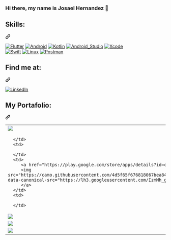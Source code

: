 ### Hi there, my name is Josael Hernandez 👋

<div class="markdown-heading" dir="auto"><h2 tabindex="-1" class="heading-element" dir="auto">Skills:</h2><a id="user-content-skills" class="anchor" aria-label="Permalink: Skills:" href="#skills"><svg class="octicon octicon-link" viewBox="0 0 16 16" version="1.1" width="16" height="16" aria-hidden="true"><path d="m7.775 3.275 1.25-1.25a3.5 3.5 0 1 1 4.95 4.95l-2.5 2.5a3.5 3.5 0 0 1-4.95 0 .751.751 0 0 1 .018-1.042.751.751 0 0 1 1.042-.018 1.998 1.998 0 0 0 2.83 0l2.5-2.5a2.002 2.002 0 0 0-2.83-2.83l-1.25 1.25a.751.751 0 0 1-1.042-.018.751.751 0 0 1-.018-1.042Zm-4.69 9.64a1.998 1.998 0 0 0 2.83 0l1.25-1.25a.751.751 0 0 1 1.042.018.751.751 0 0 1 .018 1.042l-1.25 1.25a3.5 3.5 0 1 1-4.95-4.95l2.5-2.5a3.5 3.5 0 0 1 4.95 0 .751.751 0 0 1-.018 1.042.751.751 0 0 1-1.042.018 1.998 1.998 0 0 0-2.83 0l-2.5 2.5a1.998 1.998 0 0 0 0 2.83Z"></path></svg></a></div>

<p dir="auto"><a target="_blank" rel="noopener noreferrer nofollow" 
href="https://camo.githubusercontent.com/8507c232ea8b729d6f77707cd2b90acc853295192fdd646fe2cf98f2ec77aca7/68747470733a2f2f696d672e736869656c64732e696f2f62616467652f466c75747465722d3032353639423f7374796c653d666f722d7468652d6261646765266c6f676f3d466c7574746572266c6f676f436f6c6f723d7768697465266c6162656c436f6c6f723d313031303130"><img src="https://camo.githubusercontent.com/8507c232ea8b729d6f77707cd2b90acc853295192fdd646fe2cf98f2ec77aca7/68747470733a2f2f696d672e736869656c64732e696f2f62616467652f466c75747465722d3032353639423f7374796c653d666f722d7468652d6261646765266c6f676f3d466c7574746572266c6f676f436f6c6f723d7768697465266c6162656c436f6c6f723d313031303130" alt="Flutter" data-canonical-src="https://img.shields.io/badge/Flutter-02569B?style=for-the-badge&amp;logo=Flutter&amp;logoColor=white&amp;labelColor=101010" style="max-width: 100%;"></a>
<a target="_blank" rel="noopener noreferrer nofollow" href="https://camo.githubusercontent.com/32892cfe55dc45a4dd015d6b0a64e6594c796c4a21e22e30b2b9ce785ca7fdc2/68747470733a2f2f696d672e736869656c64732e696f2f62616467652f416e64726f69642d3344444338343f7374796c653d666f722d7468652d6261646765266c6f676f3d616e64726f6964266c6f676f436f6c6f723d7768697465266c6162656c436f6c6f723d313031303130"><img src="https://camo.githubusercontent.com/32892cfe55dc45a4dd015d6b0a64e6594c796c4a21e22e30b2b9ce785ca7fdc2/68747470733a2f2f696d672e736869656c64732e696f2f62616467652f416e64726f69642d3344444338343f7374796c653d666f722d7468652d6261646765266c6f676f3d616e64726f6964266c6f676f436f6c6f723d7768697465266c6162656c436f6c6f723d313031303130" alt="Android" data-canonical-src="https://img.shields.io/badge/Android-3DDC84?style=for-the-badge&amp;logo=android&amp;logoColor=white&amp;labelColor=101010" style="max-width: 100%;"></a>
<a target="_blank" rel="noopener noreferrer nofollow" href="https://camo.githubusercontent.com/a4110a86d0b41b8362150d3553d1481ec2bb7795d72490d8797378918a28c971/68747470733a2f2f696d672e736869656c64732e696f2f62616467652f4b6f746c696e2d3030393544353f7374796c653d666f722d7468652d6261646765266c6f676f3d6b6f746c696e266c6f676f436f6c6f723d7768697465266c6162656c436f6c6f723d313031303130"><img src="https://camo.githubusercontent.com/a4110a86d0b41b8362150d3553d1481ec2bb7795d72490d8797378918a28c971/68747470733a2f2f696d672e736869656c64732e696f2f62616467652f4b6f746c696e2d3030393544353f7374796c653d666f722d7468652d6261646765266c6f676f3d6b6f746c696e266c6f676f436f6c6f723d7768697465266c6162656c436f6c6f723d313031303130" alt="Kotlin" data-canonical-src="https://img.shields.io/badge/Kotlin-0095D5?style=for-the-badge&amp;logo=kotlin&amp;logoColor=white&amp;labelColor=101010" style="max-width: 100%;"></a>
<a target="_blank" rel="noopener noreferrer nofollow" href="https://camo.githubusercontent.com/cb2ec7d6f9de48ba40c0c9b483df0a747371f0dc86e78acaecc741d46174a991/68747470733a2f2f696d672e736869656c64732e696f2f62616467652f416e64726f69645f53747564696f2d3344444338343f7374796c653d666f722d7468652d6261646765266c6f676f3d616e64726f69642d73747564696f266c6f676f436f6c6f723d7768697465266c6162656c436f6c6f723d313031303130"><img src="https://camo.githubusercontent.com/cb2ec7d6f9de48ba40c0c9b483df0a747371f0dc86e78acaecc741d46174a991/68747470733a2f2f696d672e736869656c64732e696f2f62616467652f416e64726f69645f53747564696f2d3344444338343f7374796c653d666f722d7468652d6261646765266c6f676f3d616e64726f69642d73747564696f266c6f676f436f6c6f723d7768697465266c6162656c436f6c6f723d313031303130" alt="Android_Studio" data-canonical-src="https://img.shields.io/badge/Android_Studio-3DDC84?style=for-the-badge&amp;logo=android-studio&amp;logoColor=white&amp;labelColor=101010" style="max-width: 100%;"></a>
<a target="_blank" rel="noopener noreferrer nofollow" href="https://camo.githubusercontent.com/48d37929f6cb3098abb940d8d46838a4717317c6b1f8e7a8b466e2208eca6d8a/68747470733a2f2f696d672e736869656c64732e696f2f62616467652f78636f64652d3135373546393f7374796c653d666f722d7468652d6261646765266c6f676f3d78636f6465266c6f676f436f6c6f723d7768697465266c6162656c436f6c6f723d313031303130"><img src="https://camo.githubusercontent.com/48d37929f6cb3098abb940d8d46838a4717317c6b1f8e7a8b466e2208eca6d8a/68747470733a2f2f696d672e736869656c64732e696f2f62616467652f78636f64652d3135373546393f7374796c653d666f722d7468652d6261646765266c6f676f3d78636f6465266c6f676f436f6c6f723d7768697465266c6162656c436f6c6f723d313031303130" alt="Xcode" data-canonical-src="https://img.shields.io/badge/xcode-1575F9?style=for-the-badge&amp;logo=xcode&amp;logoColor=white&amp;labelColor=101010" style="max-width: 100%;"></a><br>
<a target="_blank" rel="noopener noreferrer nofollow" href="https://camo.githubusercontent.com/c9061ad31ed8fb7eabc588e8fc1e7cfd36f3f613db69795e823822087e015ea4/68747470733a2f2f696d672e736869656c64732e696f2f62616467652f53776966742d4641373334333f7374796c653d666f722d7468652d6261646765266c6f676f3d7377696674266c6f676f436f6c6f723d7768697465266c6162656c436f6c6f723d313031303130"><img src="https://camo.githubusercontent.com/c9061ad31ed8fb7eabc588e8fc1e7cfd36f3f613db69795e823822087e015ea4/68747470733a2f2f696d672e736869656c64732e696f2f62616467652f53776966742d4641373334333f7374796c653d666f722d7468652d6261646765266c6f676f3d7377696674266c6f676f436f6c6f723d7768697465266c6162656c436f6c6f723d313031303130" alt="Swift" data-canonical-src="https://img.shields.io/badge/Swift-FA7343?style=for-the-badge&amp;logo=swift&amp;logoColor=white&amp;labelColor=101010" style="max-width: 100%;"></a>
<a target="_blank" rel="noopener noreferrer nofollow" href="https://camo.githubusercontent.com/b8f463c5f6a3964c6a14d1e28371176b7d3d34bae9cead11977edf45f1677d0b/68747470733a2f2f696d672e736869656c64732e696f2f62616467652f4c696e75782d6635626430353f7374796c653d666f722d7468652d6261646765266c6f676f3d4c696e7578266c6f676f436f6c6f723d7768697465266c6162656c436f6c6f723d313031303130"><img src="https://camo.githubusercontent.com/b8f463c5f6a3964c6a14d1e28371176b7d3d34bae9cead11977edf45f1677d0b/68747470733a2f2f696d672e736869656c64732e696f2f62616467652f4c696e75782d6635626430353f7374796c653d666f722d7468652d6261646765266c6f676f3d4c696e7578266c6f676f436f6c6f723d7768697465266c6162656c436f6c6f723d313031303130" alt="Linux" data-canonical-src="https://img.shields.io/badge/Linux-f5bd05?style=for-the-badge&amp;logo=Linux&amp;logoColor=white&amp;labelColor=101010" style="max-width: 100%;"></a>
<a target="_blank" rel="noopener noreferrer nofollow" href="https://camo.githubusercontent.com/f43da0f240414b8b991f3ce7134dc2dad733dd5e48d7c29baad80654acd18cda/68747470733a2f2f696d672e736869656c64732e696f2f62616467652f506f73746d616e2d4646364333373f7374796c653d666f722d7468652d6261646765266c6f676f3d506f73746d616e266c6f676f436f6c6f723d7768697465266c6162656c436f6c6f723d313031303130"><img src="https://camo.githubusercontent.com/f43da0f240414b8b991f3ce7134dc2dad733dd5e48d7c29baad80654acd18cda/68747470733a2f2f696d672e736869656c64732e696f2f62616467652f506f73746d616e2d4646364333373f7374796c653d666f722d7468652d6261646765266c6f676f3d506f73746d616e266c6f676f436f6c6f723d7768697465266c6162656c436f6c6f723d313031303130" alt="Postman" data-canonical-src="https://img.shields.io/badge/Postman-FF6C37?style=for-the-badge&amp;logo=Postman&amp;logoColor=white&amp;labelColor=101010" style="max-width: 100%;"></a></p>

<div class="markdown-heading" dir="auto"><h2 tabindex="-1" class="heading-element" dir="auto">Find me at:</h2><a id="user-content-find-me-at" class="anchor" aria-label="Permalink: Find me at:" href="#find-me-at"><svg class="octicon octicon-link" viewBox="0 0 16 16" version="1.1" width="16" height="16" aria-hidden="true"><path d="m7.775 3.275 1.25-1.25a3.5 3.5 0 1 1 4.95 4.95l-2.5 2.5a3.5 3.5 0 0 1-4.95 0 .751.751 0 0 1 .018-1.042.751.751 0 0 1 1.042-.018 1.998 1.998 0 0 0 2.83 0l2.5-2.5a2.002 2.002 0 0 0-2.83-2.83l-1.25 1.25a.751.751 0 0 1-1.042-.018.751.751 0 0 1-.018-1.042Zm-4.69 9.64a1.998 1.998 0 0 0 2.83 0l1.25-1.25a.751.751 0 0 1 1.042.018.751.751 0 0 1 .018 1.042l-1.25 1.25a3.5 3.5 0 1 1-4.95-4.95l2.5-2.5a3.5 3.5 0 0 1 4.95 0 .751.751 0 0 1-.018 1.042.751.751 0 0 1-1.042.018 1.998 1.998 0 0 0-2.83 0l-2.5 2.5a1.998 1.998 0 0 0 0 2.83Z"></path></svg></a></div>

<p dir="auto"><a href="https://www.linkedin.com/in/josa%C3%A9l-hern%C3%A1ndez-691790184/" rel="nofollow"><img src="https://camo.githubusercontent.com/959f7f0ff6e1178f14e5f69a9a47c1a88fc71118f69d066b42638462e74cc282/68747470733a2f2f696d672e736869656c64732e696f2f62616467652f4c696e6b6564496e2d566963746f725f4865726e616e64657a2d3030373742353f7374796c653d666f722d7468652d6261646765266c6f676f3d6c696e6b6564696e266c6f676f436f6c6f723d7768697465266c6162656c436f6c6f723d313031303130" alt="LinkedIn" data-canonical-src="https://img.shields.io/badge/LinkedIn-Victor_Hernandez-0077B5?style=for-the-badge&amp;logo=linkedin&amp;logoColor=white&amp;labelColor=101010" style="max-width: 100%;"></a>

<div class="markdown-heading" dir="auto"><h2 tabindex="-1" class="heading-element" dir="auto">My Portafolio:</h2><a id="user-content-my-profile-app" class="anchor" aria-label="Permalink: My profile app:" href="#my-profile-app"><svg class="octicon octicon-link" viewBox="0 0 16 16" version="1.1" width="16" height="16" aria-hidden="true"><path d="m7.775 3.275 1.25-1.25a3.5 3.5 0 1 1 4.95 4.95l-2.5 2.5a3.5 3.5 0 0 1-4.95 0 .751.751 0 0 1 .018-1.042.751.751 0 0 1 1.042-.018 1.998 1.998 0 0 0 2.83 0l2.5-2.5a2.002 2.002 0 0 0-2.83-2.83l-1.25 1.25a.751.751 0 0 1-1.042-.018.751.751 0 0 1-.018-1.042Zm-4.69 9.64a1.998 1.998 0 0 0 2.83 0l1.25-1.25a.751.751 0 0 1 1.042.018.751.751 0 0 1 .018 1.042l-1.25 1.25a3.5 3.5 0 1 1-4.95-4.95l2.5-2.5a3.5 3.5 0 0 1 4.95 0 .751.751 0 0 1-.018 1.042.751.751 0 0 1-1.042.018 1.998 1.998 0 0 0-2.83 0l-2.5 2.5a1.998 1.998 0 0 0 0 2.83Z"></path></svg></a></div>

<table>
   <tbody><tr>
        <td>
         <a href="https://play.google.com/store/apps/details?id=com.n1co.pay.app" rel="nofollow">
         <img src="https://camo.githubusercontent.com/9e344634f9cf766b1b19e985173f75c5e5fd87d75d5ad409b2e045db78055239/68747470733a2f2f706c61792d6c682e676f6f676c6575736572636f6e74656e742e636f6d2f5f616474495f626f7a4f35443667546e746e51714642734b32316c4870717337514844373862507243724143364f4a377a5a43704e476c73724f4e7a523744495568733d733138302d7277" data-canonical-src="https://play-lh.googleusercontent.com/_adtI_bozO5D6gTntnQqFBsK21lHpqs7QHD78bPrCrAC6OJ7zZCpNGlsrONzR7DIUhs=s180-rw" style="max-width: 100%;">
         </a>
      </td>
      <td>
         <a href="https://play.google.com/store/apps/details?id=com.hugoapp.client&amp;hl=es" rel="nofollow">
         <img src="https://camo.githubusercontent.com/811eb28d73a2e8bf7d8a13e38dd449356caa3c7e890b8a23dea382b0b8c8319f/68747470733a2f2f706c61792d6c682e676f6f676c6575736572636f6e74656e742e636f6d2f6c75507358456543366c6b774c65476d316f58496f62685f704556342d6b74474d33777756766a735548567a71386575415a6a613534416d7047793239306c706679475a3d733138302d7277" data-canonical-src="https://play-lh.googleusercontent.com/luPsXEeC6lkwLeGm1oXIobh_pEV4-ktGM3wwVvjsUHVzq8euAZja54AmpGy290lpfyGZ=s180-rw" style="max-width: 100%;">
         </a>
      </td>
      <td>
         <a href="https://play.google.com/store/apps/details?id=com.yummy.customer&amp;hl=es&amp;gl=US" rel="nofollow">
         <img src="https://camo.githubusercontent.com/15f99a07c2df636012015cd61d2db0d75dd2fb8594aed15476c239d9d7caaace/68747470733a2f2f706c61792d6c682e676f6f676c6575736572636f6e74656e742e636f6d2f566473734a3063376a316d54754237614a484d51714f6f6f78536b65346670527a49327261653251537944557038714a386468345864465061337a366e4679375662343d733138302d7277" data-canonical-src="https://play-lh.googleusercontent.com/VdssJ0c7j1mTuB7aJHMQqOooxSke4fpRzI2rae2QSyDUp8qJ8dh4XdFPa3z6nFy7Vb4=s180-rw" style="max-width: 100%;">
         </a>
      </td>
      <td>
         <a href="https://play.google.com/store/apps/details?id=com.mobilesv.lacalaca&amp;hl=es-419" rel="nofollow">
         <img src="https://camo.githubusercontent.com/337f59d343ec9acbe1fd668f27bb1f977ac0de39dd23c7b25f6a5ff0ab9a98e6/68747470733a2f2f6c68332e676f6f676c6575736572636f6e74656e742e636f6d2f3143424775535832746c4572525a634e6c6d4f74755076416232627a524b70485f5969316166525f7065316a624a5f6750505f7153325f5374514d4731656b676476343d733138302d7277" data-canonical-src="https://lh3.googleusercontent.com/1CBGuSX2tlErRZcNlmOtuPvAb2bzRKpH_Yi1afR_pe1jbJ_gPP_qS2_StQMG1ekgdv4=s180-rw" style="max-width: 100%;">
         </a>
      </td>
   </tr>
   <tr>
      <td>
   
      </td>
      <td>
        
      </td>
      <td>
         <a href="https://play.google.com/store/apps/details?id=com.bancohipotecario.android&amp;hl=es-419" rel="nofollow">
         <img src="https://camo.githubusercontent.com/4d5f65f676818067bea84ea92c0dfa7db3b31636b61a80004e738bf0dea51617/68747470733a2f2f6c68332e676f6f676c6575736572636f6e74656e742e636f6d2f497a6d4d685f67477659412d626d78433551625f646744775a5a4b783667336b4c4a47674b623552794334507545456145384a4853657371753732764342376c7373593d733138302d7277" data-canonical-src="https://lh3.googleusercontent.com/IzmMh_gGvYA-bmxC5Qb_dgDwZZKx6g3kLJGgKb5RyC4PuEEaE8JHSesqu72vCB7lssY=s180-rw" style="max-width: 100%;">
         </a>
      </td>
      <td>
    
      </td>
   </tr>
   <tr>
      <td>
         <a href="https://play.google.com/store/apps/details?id=mobilesv.gourmetexpress&amp;hl=es" rel="nofollow">
         <img src="https://camo.githubusercontent.com/1058f5e1c815153d8d3ad5033966a118f183f177acb58d9087b280a56fa8b5f9/68747470733a2f2f706c61792d6c682e676f6f676c6575736572636f6e74656e742e636f6d2f5a5a6165736f6168595732366d773077556a307165374f4870724e65696f666c732d677343595171644b6266344b4b363763315f766b56395745424d65672d56476455523d733138302d7277" data-canonical-src="https://play-lh.googleusercontent.com/ZZaesoahYW26mw0wUj0qe7OHprNeiofls-gsCYQqdKbf4KK67c1_vkV9WEBMeg-VGdUR=s180-rw" style="max-width: 100%;">
         </a>
      </td>
      <td>
         <a href="https://play.google.com/store/apps/details?id=com.mobilesv.ccsb&amp;hl=es" rel="nofollow">
         <img src="https://camo.githubusercontent.com/429ca9e56d6b622181a0525aaeb5553622fd4062ac493608ef1f416e0da1d955/68747470733a2f2f706c61792d6c682e676f6f676c6575736572636f6e74656e742e636f6d2f34675a5063447635356b76527876316337397a4839796174582d584770696e414e6d6a4c4d2d366e67626844596c5f53597a4f64744b5455527542664b6f6b6e7a4b6b3d733138302d7277" data-canonical-src="https://play-lh.googleusercontent.com/4gZPcDv55kvRxv1c79zH9yatX-XGpinANmjLM-6ngbhDYl_SYzOdtKTURuBfKoknzKk=s180-rw" style="max-width: 100%;">
         </a>
      </td>
      <td>
         <a href="https://play.google.com/store/apps/details?id=com.excelautomotriz.excelOnline" rel="nofollow">
         <img src="https://camo.githubusercontent.com/4c47ccecb96bfe6e5a67269f5b39e0ded203e01623e4284913cfc402a170f2f4/68747470733a2f2f6c68332e676f6f676c6575736572636f6e74656e742e636f6d2f5763314a5763772d654a4c68556d2d4c4665374c50545a41375f685266712d4f68583676736c796e34533435756c77505f694d567831566f457448516e744f52676364363d733138302d7277" data-canonical-src="https://lh3.googleusercontent.com/Wc1JWcw-eJLhUm-LFe7LPTZA7_hRfq-OhX6vslyn4S45ulwP_iMVx1VoEtHQntORgcd6=s180-rw" style="max-width: 100%;">
         </a>
      </td>
      <td>
         <a href="https://play.google.com/store/apps/details?id=com.mobilesv.pagalo&amp;hl=es" rel="nofollow">
         <img src="https://camo.githubusercontent.com/0e73e5524bb6ed67d970c966c36aeac694b397cf88f1474a6a92760224cfdb97/68747470733a2f2f706c61792d6c682e676f6f676c6575736572636f6e74656e742e636f6d2f473247426959587931416d73675368625369532d376b50326f546b7549364243677673774653556e6c314635596a68486b37697666587a4a433769466e644b6759513d733138302d7277" data-canonical-src="https://play-lh.googleusercontent.com/G2GBiYXy1AmsgShbSiS-7kP2oTkuI6BCgvswFSUnl1F5YjhHk7ivfXzJC7iFndKgYQ=s180-rw" style="max-width: 100%;">
         </a>
      </td>
   </tr>
   <tr>
      <td>
         <a href="https://play.google.com/store/search?q=afp%20crecer&amp;c=apps&amp;hl=es" rel="nofollow">
         <img src="https://camo.githubusercontent.com/75d7a1af7b124a91d539d778c0ef6674d0e6cedde6c76e3ad3f3e8355e98c693/68747470733a2f2f706c61792d6c682e676f6f676c6575736572636f6e74656e742e636f6d2f6533745839386367706250733145337a4b675a696a415154443954566b5f5f326d715377576c553361664f434673706b31684d7636506b536b6b716c6c36307368546b3d733138302d7277" data-canonical-src="https://play-lh.googleusercontent.com/e3tX98cgpbPs1E3zKgZijAQTD9TVk__2mqSwWlU3afOCFspk1hMv6PkSkkqll60shTk=s180-rw" style="max-width: 100%;">
         </a>
      </td>
      <td>
         <a href="https://play.google.com/store/apps/details?id=com.mobilesv.samix&amp;hl=es" rel="nofollow">
         <img src="https://camo.githubusercontent.com/13927b29d7e3bf037a771fae90510eecdfb7d1bb8dca5958a2f411175d6bacab/68747470733a2f2f706c61792d6c682e676f6f676c6575736572636f6e74656e742e636f6d2f424159476b673161516777663464375753583268426762545f697546386558456e664f636f44674467516b6c4a417647374d6261424e5336516a43334158725938513d733138302d7277" data-canonical-src="https://play-lh.googleusercontent.com/BAYGkg1aQgwf4d7WSX2hBgbT_iuF8eXEnfOcoDgDgQklJAvG7MbaBNS6QjC3AXrY8Q=s180-rw" style="max-width: 100%;">
         </a>
      </td>
      <td>
         <a href="https://play.google.com/store/search?q=fiado&amp;c=apps&amp;hl=es" rel="nofollow">
         <img src="https://camo.githubusercontent.com/ba079e72d3351be00988b812cda2b1568fc5812a66422c57d706814956f26e02/68747470733a2f2f706c61792d6c682e676f6f676c6575736572636f6e74656e742e636f6d2f566774615648734b77567a365a53323278434f4d54535056786b617636672d685f5a3536586a703347653038526f6f50434c5a7a4d505f6c686e75466649755670673d733138302d7277" data-canonical-src="https://play-lh.googleusercontent.com/VgtaVHsKwVz6ZS22xCOMTSPVxkav6g-h_Z56Xjp3Ge08RooPCLZzMP_lhnuFfIuVpg=s180-rw" style="max-width: 100%;">
         </a>
      </td>
      <td>
         <a href="https://play.google.com/store/apps/details?id=com.devs.victorhernandez.infopaises&amp;hl=es" rel="nofollow">
         <img src="https://camo.githubusercontent.com/bfe37b49e805d509326cbf52b1dde222bb0365ec0604a3810622bfdbbb2befee/68747470733a2f2f706c61792d6c682e676f6f676c6575736572636f6e74656e742e636f6d2f32456c2d68765545627038764277426276624d687344346c623546306846334b724d57584b4e525877663435475436586b5631626f634a624e654b656a74744d6262553d733138302d7277" data-canonical-src="https://play-lh.googleusercontent.com/2El-hvUEbp8vBwBbvbMhsD4lb5F0hF3KrMWXKNRXwf45GT6XkV1bocJbNeKejttMbbU=s180-rw" style="max-width: 100%;">
         </a>
      </td>
   </tr>
   <tr>
       <td>
         <a href="https://play.google.com/store/apps/details?id=com.devs.victorhernandez.sendwhatmenssage&amp;hl=es" rel="nofollow">
         <img src="https://camo.githubusercontent.com/ac12acfdc5f31aaebc2d3381f14d14b740ffe4373b52b16d71e70622f900bae9/68747470733a2f2f706c61792d6c682e676f6f676c6575736572636f6e74656e742e636f6d2f7a6b347639704363736c52494a55495443617669322d776d5367616e434a7a2d6b61506b61426f6c44575f7852704972305f537a423474574746576259396255427946663d733138302d7277" data-canonical-src="https://play-lh.googleusercontent.com/zk4v9pCcslRIJUITCavi2-wmSganCJz-kaPkaBolDW_xRpIr0_SzB4tWGFWbY9bUByFf=s180-rw" style="max-width: 100%;">
         </a>
      </td>
   </tr>
</tbody></table>
<!--
**josaeljjh/josaeljjh** is a ✨ _special_ ✨ repository because its `README.md` (this file) appears on your GitHub profile.

Here are some ideas to get you started:

- 🔭 I’m currently working on ...
- 🌱 I’m currently learning ...
- 👯 I’m looking to collaborate on ...
- 🤔 I’m looking for help with ...
- 💬 Ask me about ...
- 📫 How to reach me: ...
- 😄 Pronouns: ...
- ⚡ Fun fact: ...
-->
